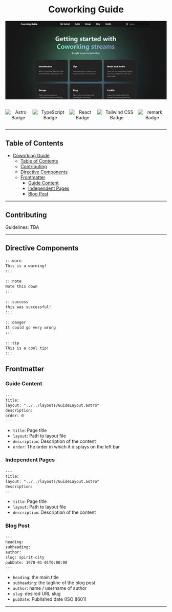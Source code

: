 <div align="center">

# Coworking Guide

[![Coworking website](public/assets/coworking-website-preview.webp)](https://coworking-guide.vercel.app/)

<div style="display:flex; gap: 0 0.3em;justify-content:center;align-items:center;flex-direction:row;margin-top:1em;">

![Astro Badge](https://img.shields.io/badge/Astro-BC52EE?logo=astro&logoColor=fff&style=for-the-badge)

![TypeScript Badge](https://img.shields.io/badge/TypeScript-3178C6?logo=typescript&logoColor=fff&style=for-the-badge)

![React Badge](https://img.shields.io/badge/React-61DAFB?logo=react&logoColor=000&style=for-the-badge)

![Tailwind CSS Badge](https://img.shields.io/badge/Tailwind%20CSS-06B6D4?logo=tailwindcss&logoColor=fff&style=for-the-badge)

![remark Badge](https://img.shields.io/badge/remark-000?logo=remark&logoColor=fff&style=for-the-badge)

</div>

</div>

---

## Table of Contents

- [Coworking Guide](#coworking-guide)
  - [Table of Contents](#table-of-contents)
  - [Contributing](#contributing)
  - [Directive Components](#directive-components)
  - [Frontmatter](#frontmatter)
    - [Guide Content](#guide-content)
    - [Independent Pages](#independent-pages)
    - [Blog Post](#blog-post)

---

## Contributing

Guidelines: TBA

---

## Directive Components

```
:::warn
This is a warning!
:::

:::note
Note this down
:::

:::success
this was successful! 
:::

:::danger
It could go very wrong
:::

:::tip
This is a cool tip!
:::
```

## Frontmatter

### Guide Content

```
---
title: 
layout: "../../layouts/GuideLayout.astro"
description: 
order: 0
---
```

- `title`: Page title
- `layout`: Path to layout file
- `description`: Description of the content
- `order`: The order in which it displays on the left bar

### Independent Pages

```
---
title: 
layout: "../../layouts/GuideLayout.astro"
description: 
---
```

- `title`: Page title
- `layout`: Path to layout file
- `description`: Description of the content

### Blog Post

```
---
heading: 
subheading: 
author: 
slug: spirit-city 
pubDate: 1970-01-01T0:00:00
---
```

- `heading`: the main title
- `subheading`: the tagline of the blog post
- `author`: name / username of author
- `slug`: desired URL slug
- `pubDate`: Published date (ISO 8601)

---